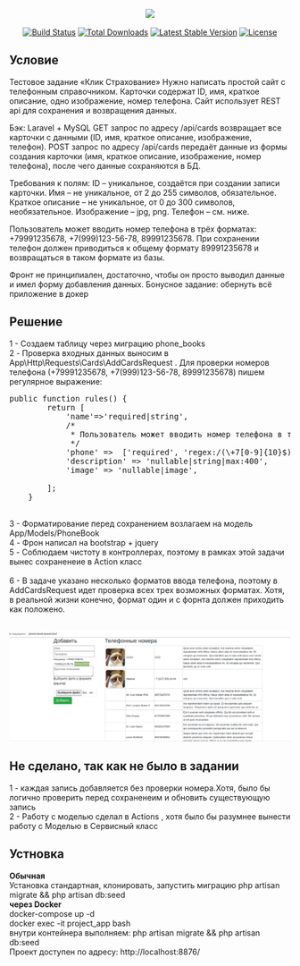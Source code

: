 <p align="center"><a href="https://laravel.com" target="_blank"><img src="https://raw.githubusercontent.com/laravel/art/master/logo-lockup/5%20SVG/2%20CMYK/1%20Full%20Color/laravel-logolockup-cmyk-red.svg" width="400"></a></p>

<p align="center">
<a href="https://travis-ci.org/laravel/framework"><img src="https://travis-ci.org/laravel/framework.svg" alt="Build Status"></a>
<a href="https://packagist.org/packages/laravel/framework"><img src="https://img.shields.io/packagist/dt/laravel/framework" alt="Total Downloads"></a>
<a href="https://packagist.org/packages/laravel/framework"><img src="https://img.shields.io/packagist/v/laravel/framework" alt="Latest Stable Version"></a>
<a href="https://packagist.org/packages/laravel/framework"><img src="https://img.shields.io/packagist/l/laravel/framework" alt="License"></a>
</p>

## Условие
Тестовое задание «Клик Страхование»
Нужно написать простой сайт с телефонным справочником.  Карточки содержат ID, имя, краткое описание, одно изображение, номер телефона. Сайт использует REST api для сохранения и возвращения данных.

Бэк:
Laravel + MySQL
GET запрос по адресу /api/cards возвращает все карточки с данными (ID, имя, краткое описание, изображение, телефон).
POST запрос по адресу /api/cards передаёт данные из формы создания карточки (имя, краткое описание, изображение, номер телефона), после чего данные сохраняются в БД.

Требования к полям:
ID – уникальное, создаётся при создании записи карточки.
Имя – не уникальное, от 2 до 255 символов, обязательное.
Краткое описание – не уникальное, от 0 до 300 символов, необязательное.
Изображение – jpg, png.
Телефон – см. ниже.

Пользователь может вводить номер телефона в трёх форматах: +79991235678, +7(999)123-56-78, 89991235678. При сохранении телефон должен приводиться к общему формату 89991235678 и возвращаться в таком формате из базы.

Фронт не принципиален, достаточно, чтобы он просто выводил данные и имел форму добавления данных.
Бонусное задание: обернуть всё приложение в докер

## Решение
1 - Создаем таблицу через миграцию phone_books<br>
2 - Проверка входных данных выносим в App\Http\Requests\Cards\AddCardsRequest . 
Для проверки номеров телефона (+79991235678, +7(999)123-56-78, 89991235678)  пишем регулярное выражение: 
<pre>
public function rules() {
		return [
            'name'=>'required|string',
            /*
             * Пользователь может вводить номер телефона в трёх форматах: +79991235678, +7(999)123-56-78, 89991235678
             */
            'phone' =>  ['required', 'regex:/(\+7[0-9]{10}$)|(8[0-9]{10}$)|(\+7\([0-9]{3}\)[0-9]{3}-[0-9]{2}-[0-9]{2}$)/'],
            'description' => 'nullable|string|max:400',
            'image' => 'nullable|image',

		];
	}
</pre>
<br>
3 - Форматирование перед сохранением возлагаем на модель App/Models/PhoneBook<br>
4 - Фрон написал на bootstrap + jquery<br>
5 - Соблюдаем чистоту в контроллерах, поэтому в рамках этой задачи вынес сохраненеие в Action класс<br>
<br>6 - В задаче указано несколько форматов ввода телефона, поэтому в AddCardsRequest идет проверка всех трех возможных форматах. 
Хотя, в реальной жизни конечно, формат один и с форнта должен приходить как положено.

<br><img src="https://raw.githubusercontent.com/deen8122/phone-book-laravel/main/public/screenshot.png">

## Не сделано, так как не было в задании
1 - каждая запись добавляется без проверки номера.Хотя, было бы логично проверить перед сохраненеим и обновить существующую запись<br>
2 - Работу с моделью сделал в Actions , хотя было бы разумнее вынести работу с Моделью в Сервисный класс<br>


## Устновка
<b>Обычная</b><br>
Установка стандартная, клонировать, запустить миграцию php artisan migrate && php artisan db:seed 
<br>
<b>через Docker</b>
<br>
docker-compose up -d <br>
docker exec -it project_app bash <br>
внутри контейнера выполняем: php artisan migrate && php artisan db:seed<br>
Проект доступен по адресу: http://localhost:8876/
  
